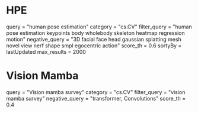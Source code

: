 
# HPE
query = "human pose estimation"
category = "cs.CV"
filter_query = "human pose estimation keypoints body wholebody skeleton heatmap regression motion"
negative_query = "3D facial face head gaussian splatting mesh novel view nerf shape smpl egocentric action"
score_th = 0.6
sortyBy = lastUpdated
max_results = 2000

# Vision Mamba
query = "Vision mamba survey"
category = "cs.CV"
filter_query = "vision mamba survey"
negative_query = "transformer, Convolutions"
score_th = 0.4